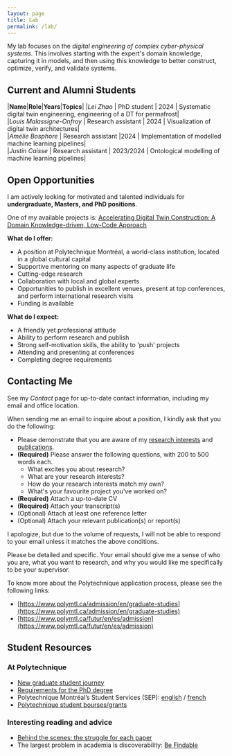 ```yaml
---
layout: page
title: Lab
permalink: /lab/
---
```


My lab focuses on the *digital engineering of complex cyber-physical systems*. This involves starting with the expert's domain knowledge, capturing it in models, and then using this knowledge to better construct, optimize, verify, and validate systems.

[//]: # (Please see the main page for a list of my varied research topics, which include digital twins, ontologies, workflows, and machine learning.)

## Current and Alumni Students

|**Name**|**Role**|**Years**|**Topics**|
|*Lei Zhao* | PhD student | 2024 | Systematic digital twin engineering, engineering of a DT for permafrost|  
|*Louis Malassigne-Onfroy* | Research assistant | 2024 | Visualization of digital twin architectures|  
|*Amélie Bosphore* | Research assistant |2024 | Implementation of modelled machine learning pipelines|  
|*Justin Caisse* | Research assistant | 2023/2024 | Ontological modelling of machine learning pipelines|

## Open Opportunities

I am actively looking for motivated and talented individuals for **undergraduate, Masters, and PhD positions**.

One of my available projects is: [Accelerating Digital Twin Construction: A Domain Knowledge-driven, Low-Code Approach](https://www.polymtl.ca/expertises/en/accelerating-digital-twin-construction-domain-knowledge-driven-low-code-approach-oakes-bentley)

**What do I offer:**
* A position at Polytechnique Montréal, a world-class institution, located in a global cultural capital
* Supportive mentoring on many aspects of graduate life
* Cutting-edge research
* Collaboration with local and global experts
* Opportunities to publish in excellent venues, present at top conferences, and perform international research visits
* Funding is available

**What do I expect:**
* A friendly yet professional attitude
* Ability to perform research and publish
* Strong self-motivation skills, the ability to 'push' projects
* Attending and presenting at conferences
* Completing degree requirements

## Contacting Me

See my _Contact_ page for up-to-date contact information, including my email and office location.

When sending me an email to inquire about a position, I kindly ask that you do the following:
* Please demonstrate that you are aware of my [research interests](https://www.polymtl.ca/expertises/en/oakes-bentley) and [publications](https://bentleyjoakes.github.io/publications/).
* **(Required)** Please answer the following questions, with 200 to 500 words each.
  * What excites you about research?
  * What are your research interests?
  * How do your research interests match my own?
  * What's your favourite project you've worked on?
* **(Required)** Attach a up-to-date CV
* **(Required)** Attach your transcript(s)
* (Optional) Attach at least one reference letter
* (Optional) Attach your relevant publication(s) or report(s)

I apologize, but due to the volume of requests, I will not be able to respond to your email unless it matches the above conditions.

Please be detailed and specific. Your email should give me a sense of who you are, what you want to research, and why you would like me specifically to be your supervisor.

To know more about the Polytechnique application process, please see the following links:

* [https://www.polymtl.ca/admission/en/graduate-studies](https://www.polymtl.ca/admission/en/graduate-studies)
* [https://www.polymtl.ca/futur/en/es/admission](https://www.polymtl.ca/futur/en/es/admission)


## Student Resources

### At Polytechnique
* [New graduate student journey](https://www.polymtl.ca/gopoly/en/new-student-journey/new-student-journey-graduate-studies)
* [Requirements for the PhD degree](https://www.polymtl.ca/programmes/programmes/doctorat-en-genie-informatique)
* Polytechnique Montréal’s Student Services (SEP): [english](https://etudiant.polymtl.ca/sep/en/) / [french](https://etudiant.polymtl.ca/sep/)
* [Polytechnique student bourses/grants](https://www.polymtl.ca/aide-financiere/bourses/recherche)

### Interesting reading and advice
* [Behind the scenes: the struggle for each paper](https://jeffhuang.com/struggle_for_each_paper/)
* The largest problem in academia is discoverability: [Be Findable](https://registerspill.thorstenball.com/p/be-findable)